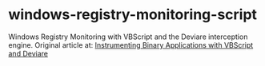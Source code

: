 windows-registry-monitoring-script
==================================

Windows Registry Monitoring with VBScript and the Deviare interception engine. Original article at: [Instrumenting Binary Applications with VBScript and Deviare](http://blog.nektra.com/main/2012/07/10/instrumenting-binary-applications-with-vbscript-and-deviare/)